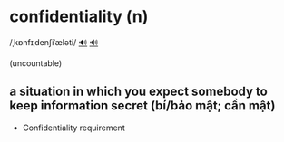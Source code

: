 # confidentiality (n)

/ˌkɒnfɪˌdenʃiˈæləti/ [🔊](https://www.oxfordlearnersdictionaries.com/media/english/uk_pron/x/xco/xconf/xconfidentiality__gb_1.mp3) [🔊](https://www.oxfordlearnersdictionaries.com/media/english/us_pron/x/xco/xconf/xconfidentiality__us_1.mp3)

(uncountable)

## a situation in which you expect somebody to keep information secret (bí/bảo mật; cẩn mật)

- Confidentiality requirement